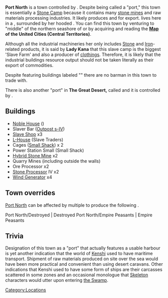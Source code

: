 **Port North** is a town controlled by [](03%20-%20Projects%20&%20Wikis/Kenshi/Kenshi%20Wiki/Kenshi%20Wiki%20Template/Slave_Traders.md). Despite being called a "port," this
town is essentially a [Stone Camp](Stone_Camp.md "wikilink") because it
contains many [stone mines](Stone_Mine.md "wikilink") and raw materials
processing industries. It likely produces [](Iron_Plates.md) and [](Building_Materials.md) for export. [](Lady_Kana.md) lives here in a [](Noble_House.md), surrounded by her hooded [](Empire_Noble_Guard_Hooded.md). You can find this town by
venturing to "middle" of the northern seashore of [](The_Great_Desert.md) or by acquiring and reading the
**[Map](Maps.md "wikilink") of the United Cities (Central Territories)**.

Although all the industrial machineries her only includes
[Stone](Raw_Stone.md "wikilink") and [Iron](Raw_Iron.md "wikilink")-related
products, it is said by **Lady Kana** that this slave camp is the
biggest 'Slave Farm' and also a producer of
[clothings](Clothing.md "wikilink"). Therefore, it is likely that the
industrial buildings resource output should not be taken literally as
their export of commodities.

Despite featuring buildings labeled "[](Slaver_Bar.md)" there are no barman in this town to trade
with.

There is also another "port" in **The Great Desert,** called [](Port_South.md) and it is controlled by [](Slave_Master_Wada.md).

## Buildings

- [Noble House](Noble_House.md "wikilink") ([](Outpost_s-III.md))
- Slaver Bar ([Outpost s-IV](Outpost_s-IV.md "wikilink"))
- [Slave Shop](Slave_Shop.md "wikilink") x3
- [L-House](L-House.md "wikilink") (Slave Traders)
- Cages ([Small Shack](Small_Shack.md "wikilink")) x 2
- Power Station Small (Small Shack)
- [Hybrid Stone Mine](Stone_Mine.md "wikilink") x2
- Quarry Mines (including outside the walls)
- Ore Processor x2
- [Stone Processor](Stone_Processor.md "wikilink") IV x2
- [Wind Generator](Wind_Generator.md "wikilink") x4

## Town overrides

[Port North](Port_North.md "wikilink") can be affected by multiple [](World_States.md) to produce the following [](Town_Overrides.md).

<tabview> Port North/Destroyed \| Destroyed Port North/Empire Peasants
\| Empire Peasants </tabview>

## Trivia

Designation of this town as a "port" that actually features a usable
harbour is yet another indication that the world of
[Kenshi](World_of_Kenshi.md "wikilink") used to have maritime transport.
Shipment of raw materials produced on site over the sea would have been
more practical and convenient than using desert caravans. Other
indications that Kenshi used to have some form of ships are their
carcasses scattered in some zones and an occasional monologue that
[Skeleton](Skeleton_(Race).md "wikilink") characters would utter upon
entering [the Swamp](The_Swamp.md "wikilink").

[Category:Locations](Category:Locations "wikilink")